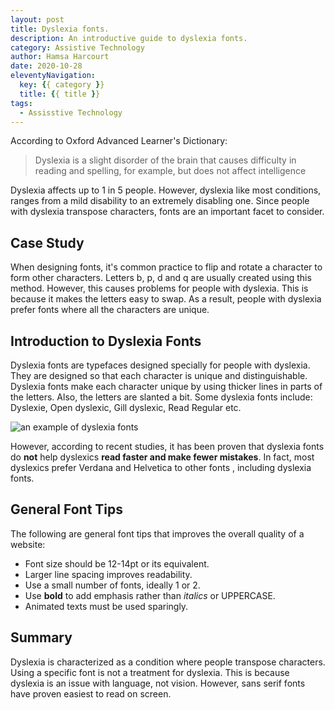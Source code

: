 ```yaml
---
layout: post
title: Dyslexia fonts.
description: An introductive guide to dyslexia fonts.
category: Assistive Technology
author: Hamsa Harcourt
date: 2020-10-28
eleventyNavigation:
  key: {{ category }}
  title: {{ title }}
tags:
  - Assisstive Technology
---
```

According to Oxford Advanced Learner's Dictionary:

> Dyslexia is a slight disorder of the brain that causes difficulty in reading and spelling, for example, but does not affect intelligence

Dyslexia affects up to 1 in 5 people. However, dyslexia like most conditions, ranges from a mild disability to an extremely disabling one. Since people with dyslexia transpose characters, fonts are an important facet to consider.

## Case Study

When designing fonts, it's common practice to flip and rotate a character to form other characters. Letters b, p, d and q are usually created using this method. However, this causes problems for people with dyslexia. This is because it makes the letters easy to swap. As a result, people with dyslexia prefer fonts where all the characters are unique. 

## Introduction to Dyslexia Fonts

Dyslexia fonts are typefaces designed specially for people with dyslexia. They are designed so that each character is unique and distinguishable. Dyslexia fonts make each character unique by using thicker lines in parts of the letters. Also, the letters are slanted a bit.  Some dyslexia fonts include: Dyslexie, Open dyslexic, Gill dyslexic, Read Regular etc.

![an example of dyslexia fonts](a11yproject.com\src\img\posts\2020-10-28-dyslexia-fonts\dyslexia-font.png)
 

However, according to recent studies, it has been proven that dyslexia fonts do **not** help dyslexics **read faster and make fewer mistakes**. In fact, most dyslexics prefer Verdana and Helvetica to  other fonts , including dyslexia fonts.

## General Font Tips

The following are general font tips that improves the overall quality of a website:

- Font size should be 12-14pt or its equivalent.
- Larger line spacing improves readability.
- Use a small number of fonts, ideally 1 or 2.
- Use **bold** to add emphasis rather than *italics* or UPPERCASE.
- Animated texts must be used sparingly.

## Summary

Dyslexia is characterized as a condition where people transpose characters. Using a specific font is not a treatment for dyslexia. This is because dyslexia is an issue with language, not vision. However, sans serif fonts have proven easiest to read on screen.